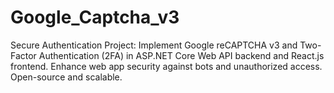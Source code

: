 # Google_Captcha_v3
 Secure Authentication Project: Implement Google reCAPTCHA v3 and Two-Factor Authentication (2FA) in ASP.NET Core Web API backend and React.js frontend. Enhance web app security against bots and unauthorized access. Open-source and scalable.
